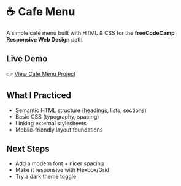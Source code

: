 # ☕ Cafe Menu

A simple café menu built with HTML & CSS for the **freeCodeCamp Responsive Web Design** path.

 ##  Live Demo
👉 [View Cafe Menu Project](https://vladimirovatsvetelina49-cpu.github.io/cafe-menu/)

## What I Practiced
- Semantic HTML structure (headings, lists, sections)
- Basic CSS (typography, spacing)
- Linking external stylesheets
- Mobile-friendly layout foundations

## Next Steps
- Add a modern font + nicer spacing
- Make it responsive with Flexbox/Grid
- Try a dark theme toggle


